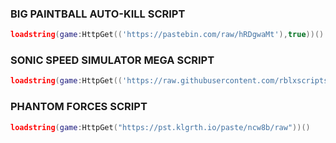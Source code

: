 ### BIG PAINTBALL AUTO-KILL SCRIPT 
```lua
loadstring(game:HttpGet(('https://pastebin.com/raw/hRDgwaMt'),true))()
```
### SONIC SPEED SIMULATOR MEGA SCRIPT
```lua
loadstring(game:HttpGet(('https://raw.githubusercontent.com/rblxscriptsnet/unfair/main/rblxhub.lua'),true))()
```
### PHANTOM FORCES SCRIPT
```lua
loadstring(game:HttpGet("https://pst.klgrth.io/paste/ncw8b/raw"))()
```

